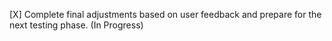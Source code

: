 [X] Complete final adjustments based on user feedback and prepare for the next testing phase. (In Progress)